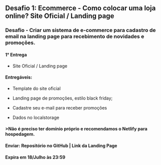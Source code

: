 ## Desafio 1: Ecommerce - Como colocar uma loja online? Site Oficial / Landing page

### Desafio - Criar um sistema de e-commerce para cadastro de email na landing page para recebimento de novidades e promoções.

#### 1° Entrega 

- Site Oficial / Landing page  

#### Entregáveis: 

- Template do site oficial 

- Landing page de promoções, estilo black friday; 

- Cadastre seu e-mail para receber promoções 

- Dados no localstorage

#### >Não é preciso ter domínio próprio e recomendamos o Netlify para hospedagem.

#### Enviar: Repositório no GitHub | Link da Landing Page

#### Expira em 18/Julho às 23:59